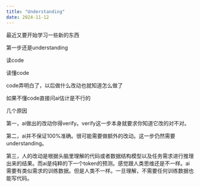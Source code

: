 ```yaml
---
title: "Understanding"
date: 2024-11-12
---
```


最近又要开始学习一些新的东西

第一步还是understanding

读code

读懂code

code弄明白了，以后做什么改动也就知道怎么做了

如果不懂code直接问ai估计是不行的

几个原因

第一，ai做出的改动你得verify。verify这一步本身就要求你知道它改的对不对。

第二，ai并不保证100%准确。很可能需要做额外的改动。这一步仍然需要understanding。

第三，人的改动是根据头脑里理解的代码或者数据结构模型以及任务需求进行推理出来的结果。而ai是纯粹的下一个token的预测。感觉跟人类思维还是不一样。ai需要有类似需求的训练数据。但是人类不一样。一旦理解，不需要任何训练数据也能写代码。
